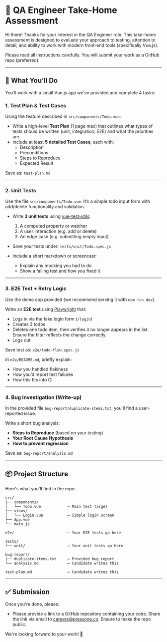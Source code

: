 # 🧪 QA Engineer Take-Home Assessment

Hi there! Thanks for your interest in the QA Engineer role. This take-home assessment is designed to evaluate your approach to testing, attention to detail, and ability to work with modern front-end tools (specifically Vue.js).

Please read all instructions carefully. You will submit your work as a GitHub repo (preferred).

---

## 📝 What You’ll Do

You’ll work with a small Vue.js app we’ve provided and complete 4 tasks:

### 1. Test Plan & Test Cases

Using the feature described in `src/components/Todo.vue`:

- Write a high-level **Test Plan** (1 page max) that outlines what types of tests should be written (unit, integration, E2E) and what the priorities are.
- Include at least **5 detailed Test Cases**, each with:
  - Description
  - Preconditions
  - Steps to Reproduce
  - Expected Result

Save as: `test-plan.md`

---

### 2. Unit Tests

Use the file `src/components/Todo.vue`. It’s a simple todo input form with add/delete functionality and validation.

- Write **3 unit tests** using [vue-test-utils](https://test-utils.vuejs.org/guide/):
  1. A computed property or watcher
  2. A user interaction (e.g. add or delete)
  3. An edge case (e.g. submitting empty input)

- Save your tests under: `tests/unit/Todo.spec.js`
- Include a short markdown or screencast:
  - Explain any mocking you had to do
  - Show a failing test and how you fixed it

---

### 3. E2E Test + Retry Logic

Use the demo app provided (we recommend serving it with `npm run dev`).

Write an **E2E test** using [Playwright](https://playwright.dev/) that:

- Logs in via the fake login form (`/login`)
- Creates 3 todos
- Deletes one todo item, then verifies it no longer appears in the list. Ensure the filter reflects the change correctly.
- Logs out

Save test as: `e2e/todo-flow.spec.js`

In `e2e/README.md`, briefly explain:
- How you handled flakiness
- How you’d report test failures
- How this fits into CI

---

### 4. Bug Investigation (Write-up)

In the provided file `bug-report/duplicate-items.txt`, you'll find a user-reported issue.

Write a short bug analysis:
- **Steps to Reproduce** (based on your testing)
- **Your Root Cause Hypothesis**
- **How to prevent regression**

Save as: `bug-report/analysis.md`

---

## 📦 Project Structure

Here's what you'll find in the repo:

```aiignore
src/
├── components/
│   └── Todo.vue            ← Main test target
├── views/
│   └── Login.vue           ← Simple login screen
├── App.vue
└── main.js

e2e/                        ← Your E2E tests go here

tests/
└── unit/                   ← Your unit tests go here

bug-report/
├── duplicate-items.txt     ← Provided bug report
└── analysis.md             ← Candidate writes this

test-plan.md                ← Candidate writes this
```

---

## ✅ Submission

Once you're done, please:

- Please provide a link to a GitHub repository containing your code. Share the link via email to careers@pressone.co. Ensure to make the repo public.

We're looking forward to your work! 🙌
